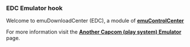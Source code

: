 ### EDC Emulator hook

Welcome to emuDownloadCenter (EDC), a module of [**emuControlCenter**](https://github.com/PhoenixInteractiveNL/emuControlCenter/wiki/)

For more information visit the [**Another Capcom (play system) Emulator**](https://github.com/PhoenixInteractiveNL/emuDownloadCenter/wiki/Emulator-ace#menu) page.
